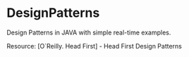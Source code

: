 # DesignPatterns
Design Patterns in JAVA with simple real-time examples.

Resource: [O`Reilly. Head First] - Head First Design Patterns
